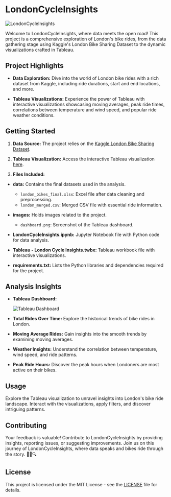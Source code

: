 # LondonCycleInsights

![LondonCycleInsights](https://img.shields.io/badge/LondonCycleInsights-Comprehensive%20Data%20Analysis-blue)

Welcome to LondonCycleInsights, where data meets the open road! This project is a comprehensive exploration of London's bike rides, from the data gathering stage using Kaggle's London Bike Sharing Dataset to the dynamic visualizations crafted in Tableau.

## Project Highlights

- **Data Exploration:** Dive into the world of London bike rides with a rich dataset from Kaggle, including ride durations, start and end locations, and more.

- **Tableau Visualizations:** Experience the power of Tableau with interactive visualizations showcasing moving averages, peak ride times, correlations between temperature and wind speed, and popular ride weather conditions.

## Getting Started

1. **Data Source:** The project relies on the [Kaggle London Bike Sharing Dataset](https://www.kaggle.com/datasets/hmavrodiev/london-bike-sharing-dataset).

2. **Tableau Visualization:** Access the interactive Tableau visualization [here](https://public.tableau.com/app/profile/mohamed.eddahby/viz/Tableau-LondonCycleInsights/Dashboard).

3. **Files Included:**

- **data:** Contains the final datasets used in the analysis.

  - `london_bikes_final.xlsx`: Excel file after data cleaning and preprocessing.
  - `london_merged.csv`: Merged CSV file with essential ride information.

- **images:** Holds images related to the project.

  - `dashboard.png`: Screenshot of the Tableau dashboard.

- **LondonCycleInsights.ipynb:** Jupyter Notebook file with Python code for data analysis.

- **Tableau - London Cycle Insights.twbx:** Tableau workbook file with interactive visualizations.

- **requirements.txt:** Lists the Python libraries and dependencies required for the project.

## Analysis Insights

- **Tableau Dashboard:**

  ![Tableau Dashboard](https://github.com/MrMDrX/LondonCycleInsights/blob/main/images/dashboard.png)

- **Total Rides Over Time:** Explore the historical trends of bike rides in London.

- **Moving Average Rides:** Gain insights into the smooth trends by examining moving averages.

- **Weather Insights:** Understand the correlation between temperature, wind speed, and ride patterns.

- **Peak Ride Hours:** Discover the peak hours when Londoners are most active on their bikes.

## Usage

Explore the Tableau visualization to unravel insights into London's bike ride landscape. Interact with the visualizations, apply filters, and discover intriguing patterns.

## Contributing

Your feedback is valuable! Contribute to LondonCycleInsights by providing insights, reporting issues, or suggesting improvements. Join us on this journey of LondonCycleInsights, where data speaks and bikes ride through the story. 🚴‍♂️🔍

## License

This project is licensed under the MIT License - see the [LICENSE](LICENSE) file for details.
